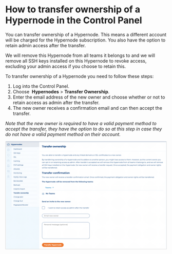 <!-- source: https://support.hypernode.com/en/services/control-panel/transfer-ownership/ -->

# How to transfer ownership of a Hypernode in the Control Panel

You can transfer ownership of a Hypernode. This means a different account will be charged for the Hypernode subscription. You also have the option to retain admin access after the transfer.

We will remove this Hypernode from all teams it belongs to and we will remove all SSH keys installed on this Hypernode to revoke access, excluding your admin access if you choose to retain this.

To transfer ownership of a Hypernode you need to follow these steps:

1. Log into the Control Panel.
1. Choose  **Hypernodes** > **Transfer Ownership**.
1. Enter the email address of the new owner and choose whether or not to retain access as admin after the transfer.
1. The new owner receives a confirmation email and can then accept the transfer.

*Note that the new owner is required to have a valid payment method to accept the transfer, they have the option to do so at this step in case they do not have a valid payment method on their account.*

![](_res/rVwmoW-6vgh53FOxQIwlxas2TDVysOiGtA.png)
